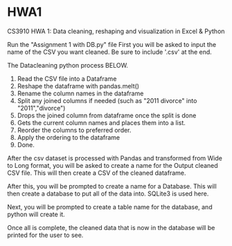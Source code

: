 # HWA1
CS3910 HWA 1: Data cleaning, reshaping and visualization in Excel &amp; Python

Run the "Assignment 1 with DB.py" file
First you will be asked to input the name of the CSV you want cleaned. 
Be sure to include '.csv' at the end.

The Datacleaning python process BELOW.

1. Read the CSV file into a Dataframe
2. Reshape the dataframe with pandas.melt()
3. Rename the column names in the dataframe
4. Split any joined columns if needed (such as "2011 divorce" into "2011","divorce")
5. Drops the joined column from dataframe once the split is done
6. Gets the current column names and places them into a list.
7. Reorder the columns to preferred order.
8. Apply the ordering to the dataframe
9. Done.

After the csv dataset is processed with Pandas and transformed from Wide to Long format,
you will be asked to create a name for the Output cleaned CSV file.
This will then create a CSV of the cleaned dataframe.

After this, you will be prompted to create a name for a Database.
This will then create a database to put all of the data into.
SQLite3 is used here.

Next, you will be prompted to create a table name for the database, and python will create it.

Once all is complete, the cleaned data that is now in the database will be printed for 
the user to see.
